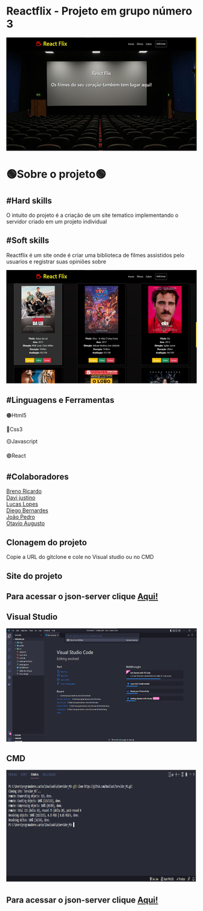   <h1>Reactflix - Projeto em grupo número 3</h1>
    <img width="600px" height="300px" src="./imgs/home.jpeg">
    <h1>🟢Sobre o projeto🟢</h1>
    <h2>#Hard skills</h2>
    <p>O intuito do projeto é a criação de um site tematico implementando o servidor criado em um projeto individual</p>
    <h2>#Soft skills</h2>
    <p>Reactflix é um site onde é criar uma biblioteca de filmes assistidos pelo usuarios e registrar suas opiniões sobre</p>
    <img width="600" height="300" src="./imgs/filmes.jpeg" alt="">
   <h2>#Linguagens e Ferramentas</h2>
   <p>🟠Html5</p>
   <p>🔵Css3</p>
   <p>🟡Javascript</p>
   <p>🟣React</p>
   

   <h2>#Colaboradores</h2>
   <a href="https://github.com/BrenoRicardo">Breno Ricardo</a>
   <br>
   <a href="https://github.com/DaviJust">Davi justino</a>
   <br>
   <a href="https://github.com/LucasLopesPrograms">Lucas Lopes</a>
   <br>
   <a href="https://github.com/DiegoBernardes95">Diego Bernardes</a>
   <br>
   <a href="https://github.com/JoaoOcho">João Pedro</a>
   <br>
   <a href="https://github.com/Hoptavio">Otavio Augusto</a>
   
   <h2>Clonagem do projeto</h2>
   <p>Copie a URL do gitclone e cole no Visual studio ou no CMD</p>

<h2>Site do projeto</h2>
<h2>Para acessar o json-server clique <a href="https://davijust.github.io/Home/">Aqui!</a></h2>

<h2>Visual Studio</h2>
<img width="600" height="300" src="./imgs/1.png" alt="">
<br>
<h2>CMD</h2>
<img width="600" height="300" src="./imgs/2.png" alt="">

<h2>Para acessar o json-server clique <a href="https://github.com/Hoptavio">Aqui!</a></h2>
